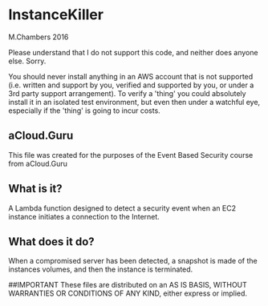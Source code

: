 # InstanceKiller

M.Chambers 2016

Please understand that I do not support this code, and neither does anyone else. Sorry.

You should never install anything in an AWS account that is not supported (i.e. written and support by you, verified and supported by you, or under a 3rd party support arrangement).  To verify a 'thing' you could absolutely install it in an isolated test environment, but even then under a watchful eye, especially if the 'thing' is going to incur costs.

## aCloud.Guru

This file was created for the purposes of the Event Based Security course from aCloud.Guru

## What is it?
A Lambda function designed to detect a security event when an EC2 instance initiates a connection to the Internet.

## What does it do?
When a compromised server has been detected, a snapshot is made of the instances volumes, and then the instance is terminated.

##IMPORTANT
These files are distributed on an AS IS BASIS, WITHOUT WARRANTIES OR CONDITIONS OF ANY KIND, either express or implied.
